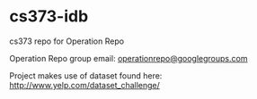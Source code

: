 cs373-idb
=========

cs373 repo for Operation Repo

Operation Repo group email: operationrepo@googlegroups.com

Project makes use of dataset found here: http://www.yelp.com/dataset_challenge/
